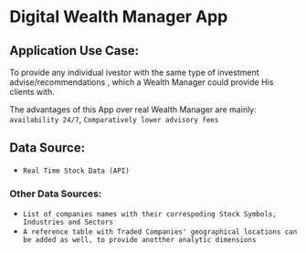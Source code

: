 # Digital Wealth Manager App

## Application Use Case:

To provide any individual ivestor with the same type of investment advise/recommendations , which a Wealth Manager could provide His clients with.

The advantages of this App over real Wealth Manager are mainly:
`availability 24/7`,
`Comparatively lower advisory fees`

## Data Source:
* `Real Time Stock Data (API)`

### Other Data Sources:

* `List of companies names with their correspoding Stock Symbols, Industries and Sectors`
* `A reference table with Traded Companies' geographical locations can be added as well, to provide anotther analytic dimensions`








